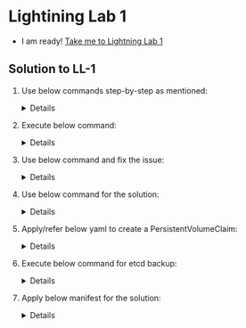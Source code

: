 # Lightining Lab 1

  - I am ready! [Take me to Lightning Lab 1](https://kodekloud.com/topic/lightning-lab-1-2/)

## Solution to LL-1

   1. Use below commands step-by-step as mentioned:

      <details>
   
      ```
      On Controlplane Node:-

      kubectl drain controlplane --ignore-daemonsets
      apt-get install kubeadm=1.20.0-00
      kubeadm  upgrade plan
      kubeadm  upgrade apply v1.20.0
      apt-get install kubelet=1.20.0-00
      systemctl daemon-reload
      systemctl restart kubelet
      kubectl uncordon controlplane
      kubectl drain node01 --ignore-daemonsets
      
      
      On Worker Node:-
      
      apt-get update
      apt-get install kubeadm=1.20.0-00
      kubeadm upgrade node
      apt-get install kubelet=1.20.0-00
      systemctl daemon-reload
      systemctl restart kubelet     

      Back on Controlplane Node:-
      
      kubectl uncordon node01
      kubectl get pods -o wide | grep gold (make sure this is scheduled on controlplane node)
      ```
      </details>

   2. Execute below command:

      <details>
   
      ```
      kubectl -n admin2406 get deployment -o custom-columns=DEPLOYMENT:.metadata.name,CONTAINER_IMAGE:.spec.template.spec.containers[*].image,READY_REPLICAS:.status.readyReplicas,NAMESPACE:.metadata.namespace --sort-by=.metadata.name > /opt/admin2406_data
      ```
      </details>

   3. Use below command and fix the issue:

      <details>

      ```
      Make sure the port for the kube-apiserver is correct.

      Change port from 2379 to 6443 using below command
      
      vi /root/CKA/admin.kubeconfig

      Now replace the port 2379 with 6443
      
      Run:
      
      kubectl cluster-info --kubeconfig /root/CKA/admin.kubeconfig
      ```
      </details>
    
   4. Use below command for the solution:

      <details>
     
      ```
      kubectl create deployment nginx-deploy --image=nginx:1.16
      kubectl set image deployment/nginx-deploy nginx=nginx:1.17 --record
      ```
      </details>
    
   5. Apply/refer below yaml to create a PersistentVolumeClaim:
      
      <details>

      ```
      apiVersion: v1
      kind: PersistentVolumeClaim
      metadata:
        name: mysql-alpha-pvc
        namespace: alpha
      spec:
        accessModes:
        - ReadWriteOnce
        resources:
          requests:
            storage: 1Gi
        storageClassName: slow
      ```
      </details>
  
   6. Execute below command for etcd backup:

      <details>

      ```
      ETCDCTL_API='3' etcdctl snapshot save --cacert=/etc/kubernetes/pki/etcd/ca.crt --cert=/etc/kubernetes/pki/etcd/server.crt --key=/etc/kubernetes/pki/etcd/server.key --endpoints=127.0.0.1:2379 /opt/etcd-backup.db
      ```
      </details>

   7. Apply below manifest for the solution:

      <details>

      ```
      apiVersion: v1
      kind: Pod
      metadata:
        creationTimestamp: null
        labels:
          run: secret-1401
        name: secret-1401
        namespace: admin1401
      spec:
        volumes:
        - name: secret-volume
          secret:
            secretName: dotfile-secret
        containers:
        - command:
          - sleep
          args:
          - "4800"
          image: busybox
          name: secret-admin
          volumeMounts:
          - name: secret-volume
            readOnly: true
            mountPath: "/etc/secret-volume"     
      ```
      </details>


